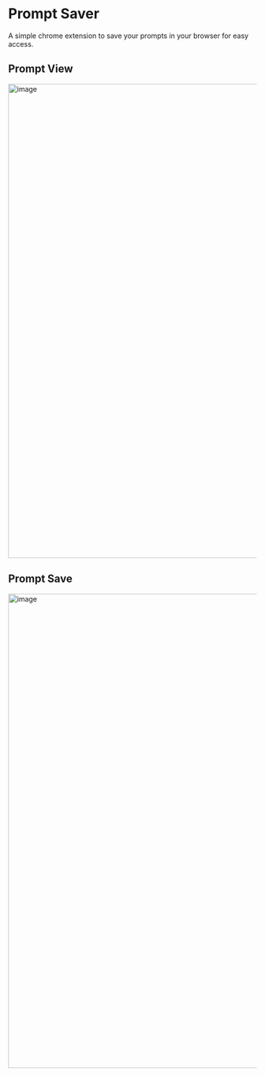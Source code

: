 # Prompt Saver
A simple chrome extension to save your prompts in your browser for easy access.

## Prompt View
<img width="960" alt="image" src="https://github.com/codeswithroh/PromptSaver/assets/77570394/9a309ce6-f1e5-48b7-9724-047974501ab0">

## Prompt Save
<img width="960" alt="image" src="https://github.com/codeswithroh/PromptSaver/assets/77570394/1c66f805-ba95-47b7-832e-25846623e9f0">


